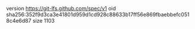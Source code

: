 version https://git-lfs.github.com/spec/v1
oid sha256:352f9d3ca3e41801d959d1cd928c88633b17ff56e869fbaebbefc0518c4e6d87
size 1103
